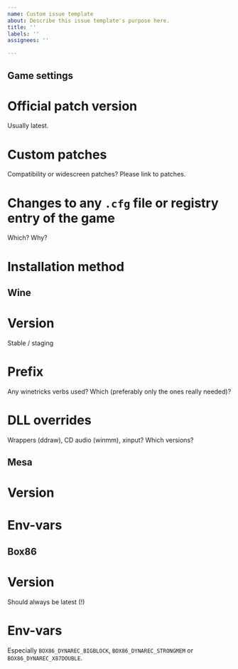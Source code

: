```yaml
---
name: Custom issue template
about: Describe this issue template's purpose here.
title: ''
labels: ''
assignees: ''

---
```


## Game settings
# Official patch version
Usually latest.
# Custom patches 
Compatibility or widescreen patches? Please link to patches.
# Changes to any ```.cfg``` file or registry entry of the game
Which? Why?
# Installation method

## Wine
# Version
Stable / staging
# Prefix 
Any winetricks verbs used? Which (preferably only the ones really needed)?
# DLL overrides 
Wrappers (ddraw), CD audio (winmm), xinput? Which versions?

## Mesa
# Version
# Env-vars

## Box86
# Version
Should always be latest (!)
# Env-vars
Especially ```BOX86_DYNAREC_BIGBLOCK```, ```BOX86_DYNAREC_STRONGMEM``` or ```BOX86_DYNAREC_X87DOUBLE```.
